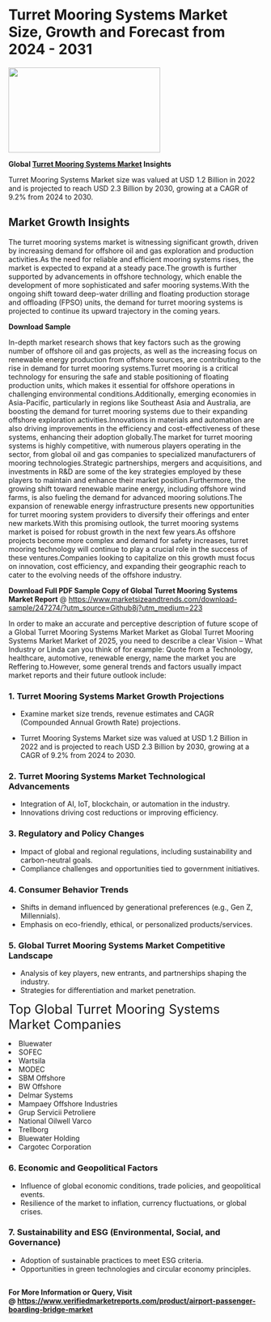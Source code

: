 <H1>Turret Mooring Systems Market Size, Growth and Forecast from 2024 - 2031</H1><img class="aligncenter size-medium wp-image-584254" src="https://thirdeyenews.in/wp-content/uploads/2024/09/Global-Market-Research-300x168.jpeg" alt="" width="300" height="168" /><p><strong>Global&nbsp;<a href="https://www.marketsizeandtrends.com/download-sample/247274/?utm_source=Github8j?utm_medium=223">Turret Mooring Systems Market</a> Insights</strong></p><p>Turret Mooring Systems Market size was valued at USD 1.2 Billion in 2022 and is projected to reach USD 2.3 Billion by 2030, growing at a CAGR of 9.2% from 2024 to 2030.</p><p><h2>Market Growth Insights</h2> <p>The turret mooring systems market is witnessing significant growth, driven by increasing demand for offshore oil and gas exploration and production activities.As the need for reliable and efficient mooring systems rises, the market is expected to expand at a steady pace.The growth is further supported by advancements in offshore technology, which enable the development of more sophisticated and safer mooring systems.With the ongoing shift toward deep-water drilling and floating production storage and offloading (FPSO) units, the demand for turret mooring systems is projected to continue its upward trajectory in the coming years.</p> <p><strong>Download Sample</strong></p> <p>In-depth market research shows that key factors such as the growing number of offshore oil and gas projects, as well as the increasing focus on renewable energy production from offshore sources, are contributing to the rise in demand for turret mooring systems.Turret mooring is a critical technology for ensuring the safe and stable positioning of floating production units, which makes it essential for offshore operations in challenging environmental conditions.Additionally, emerging economies in Asia-Pacific, particularly in regions like Southeast Asia and Australia, are boosting the demand for turret mooring systems due to their expanding offshore exploration activities.Innovations in materials and automation are also driving improvements in the efficiency and cost-effectiveness of these systems, enhancing their adoption globally.The market for turret mooring systems is highly competitive, with numerous players operating in the sector, from global oil and gas companies to specialized manufacturers of mooring technologies.Strategic partnerships, mergers and acquisitions, and investments in R&D are some of the key strategies employed by these players to maintain and enhance their market position.Furthermore, the growing shift toward renewable marine energy, including offshore wind farms, is also fueling the demand for advanced mooring solutions.The expansion of renewable energy infrastructure presents new opportunities for turret mooring system providers to diversify their offerings and enter new markets.With this promising outlook, the turret mooring systems market is poised for robust growth in the next few years.As offshore projects become more complex and demand for safety increases, turret mooring technology will continue to play a crucial role in the success of these ventures.Companies looking to capitalize on this growth must focus on innovation, cost efficiency, and expanding their geographic reach to cater to the evolving needs of the offshore industry.</p> <p><span class=""><strong>Download Full PDF Sample Copy of Global Turret Mooring Systems Market Report</strong> @ <a href="https://www.marketsizeandtrends.com/download-sample/247274/?utm_source=Github8j?utm_medium=223" target="_blank">https://www.marketsizeandtrends.com/download-sample/247274/?utm_source=Github8j?utm_medium=223</a></span></p><p>In order to make an accurate and perceptive description of future scope of a Global&nbsp;Turret Mooring Systems Market Market as Global&nbsp;Turret Mooring Systems Market Market of 2025, you need to describe a clear Vision &ndash; What Industry or Linda can you think of for example: Quote from a Technology, healthcare, automotive, renewable energy, name the market you are Reffering to.However, some general trends and factors usually impact market reports and their future outlook include:</p><h3>1.&nbsp;<strong>Turret Mooring Systems Market Growth Projections</strong></h3><ul><li>Examine market size trends, revenue estimates and CAGR (Compounded Annual Growth Rate) projections.</li><li><p>Turret Mooring Systems Market size was valued at USD 1.2 Billion in 2022 and is projected to reach USD 2.3 Billion by 2030, growing at a CAGR of 9.2% from 2024 to 2030.</p></li></ul><h3>2.&nbsp;<strong>Turret Mooring Systems Market Technological Advancements</strong></h3><ul><li>Integration of AI, IoT, blockchain, or automation in the industry.</li><li>Innovations driving cost reductions or improving efficiency.</li></ul><h3>3.&nbsp;<strong>Regulatory and Policy Changes</strong></h3><ul><li>Impact of global and regional regulations, including sustainability and carbon-neutral goals.</li><li>Compliance challenges and opportunities tied to government initiatives.</li></ul><h3>4.&nbsp;<strong>Consumer Behavior Trends</strong></h3><ul><li>Shifts in demand influenced by generational preferences (e.g., Gen Z, Millennials).</li><li>Emphasis on eco-friendly, ethical, or personalized products/services.</li></ul><h3>5.&nbsp;<strong>Global Turret Mooring Systems Market Competitive Landscape</strong></h3><ul><li>Analysis of key players, new entrants, and partnerships shaping the industry.</li><li>Strategies for differentiation and market penetration.</li></ul><p data-pm-slice="1 1 []"><span style="color: inherit; font-family: inherit; font-size: 25px;">Top Global Turret Mooring Systems Market Companies</span></p><div class="" data-test-id=""><p><li>Bluewater</li><li> SOFEC</li><li> Wartsila</li><li> MODEC</li><li> SBM Offshore</li><li> BW Offshore</li><li> Delmar Systems</li><li> Mampaey Offshore Industries</li><li> Grup Servicii Petroliere</li><li> National Oilwell Varco</li><li> Trellborg</li><li> Bluewater Holding</li><li> Cargotec Corporation</li></p></div><h3>6.&nbsp;<strong>Economic and Geopolitical Factors</strong></h3><ul><li>Influence of global economic conditions, trade policies, and geopolitical events.</li><li>Resilience of the market to inflation, currency fluctuations, or global crises.</li></ul><h3>7.&nbsp;<strong>Sustainability and ESG (Environmental, Social, and Governance)</strong></h3><ul><li>Adoption of sustainable practices to meet ESG criteria.</li><li>Opportunities in green technologies and circular economy principles.</li></ul><h2><strong style="font-size: 14px;">For More Information or Query, Visit @&nbsp;</strong><a style="background-color: #ffffff; font-size: 14px;" href="https://www.marketsizeandtrends.com/report/turret-mooring-systems-market/" target="_blank">https://www.verifiedmarketreports.com/product/airport-passenger-boarding-bridge-market</a></h2>